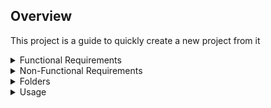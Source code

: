 ## Overview

This project is a guide to quickly create a new project from it

<details>
<summary>Functional Requirements</summary>

## Functional Requirements

- TBD

</details>

<details>
<summary>Non-Functional Requirements</summary>

## Non-Functional Requirements

- TBD

</details>

<details>
<summary>Folders</summary>

## Contents of the template

- `api`: Basic FastAPI implementation
- `common`
    - `database`: DB functionality, sample row models and DAO
    - `models`: Sample business models
    - `constants`: What the name implies
    - `utilities`: shared utilities
- `data_upload`: Template to read from a CSV and insert to DB
- `resources`: Mostly DB file, other files as needed
- `tests`: Templates for both Unit and Feature testing
- `uploads`: empty folder, to be used to put files for the `data_upload`
- `requirements.txt`: Basic dependencies, un-versioned
- `Dockerfile` and `docker-compose.yaml` for basic implementation

</details> <!-- Folders -->

<details>
<summary>Usage</summary>

## Usage

### Necessary packages

```commandline
pip install -r ./requirements.txt
```

### How to run the API (Docker)

```commandline
docker-compose up api
```

### FastAPI Interface

```
http://localhost:8000/docs
```

</details>


